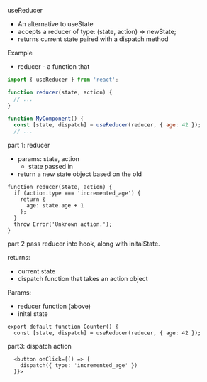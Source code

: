 useReducer

- An alternative to useState 
- accepts a reducer of type: (state, action) => newState;
- returns current state paired with a dispatch method

Example

- reducer - a function that

```jsx
import { useReducer } from 'react';

function reducer(state, action) {
  // ...
}

function MyComponent() {
  const [state, dispatch] = useReducer(reducer, { age: 42 });
  // ...
```

part 1: reducer

- params: state, action
  - state passed in 
- return a new state object based on the old

```
function reducer(state, action) {
  if (action.type === 'incremented_age') {
    return {
      age: state.age + 1
    };
  }
  throw Error('Unknown action.');
}
```

part 2 pass reducer into hook, along with initalState.  

returns: 

- current state
- dispatch function that takes an action object

Params: 

- reducer function (above)
- inital state

```
export default function Counter() {
  const [state, dispatch] = useReducer(reducer, { age: 42 });
```

part3: dispatch action

      <button onClick={() => {
        dispatch({ type: 'incremented_age' })
      }}>
